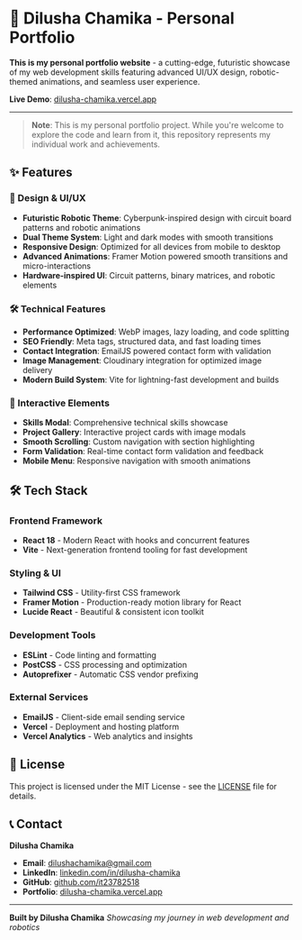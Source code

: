 # 🚀 Dilusha Chamika - Personal Portfolio

**This is my personal portfolio website** - a cutting-edge, futuristic showcase of my web development skills featuring advanced UI/UX design, robotic-themed animations, and seamless user experience.

**Live Demo**: [dilusha-chamika.vercel.app](https://dilusha-chamika.vercel.app/)

---

> **Note**: This is my personal portfolio project. While you're welcome to explore the code and learn from it, this repository represents my individual work and achievements.

## ✨ Features

### 🎨 Design & UI/UX
- **Futuristic Robotic Theme**: Cyberpunk-inspired design with circuit board patterns and robotic animations
- **Dual Theme System**: Light and dark modes with smooth transitions
- **Responsive Design**: Optimized for all devices from mobile to desktop
- **Advanced Animations**: Framer Motion powered smooth transitions and micro-interactions
- **Hardware-inspired UI**: Circuit patterns, binary matrices, and robotic elements

### 🛠️ Technical Features
- **Performance Optimized**: WebP images, lazy loading, and code splitting
- **SEO Friendly**: Meta tags, structured data, and fast loading times
- **Contact Integration**: EmailJS powered contact form with validation
- **Image Management**: Cloudinary integration for optimized image delivery
- **Modern Build System**: Vite for lightning-fast development and builds

### 📱 Interactive Elements
- **Skills Modal**: Comprehensive technical skills showcase
- **Project Gallery**: Interactive project cards with image modals
- **Smooth Scrolling**: Custom navigation with section highlighting
- **Form Validation**: Real-time contact form validation and feedback
- **Mobile Menu**: Responsive navigation with smooth animations

## 🛠️ Tech Stack

### Frontend Framework
- **React 18** - Modern React with hooks and concurrent features
- **Vite** - Next-generation frontend tooling for fast development

### Styling & UI
- **Tailwind CSS** - Utility-first CSS framework
- **Framer Motion** - Production-ready motion library for React
- **Lucide React** - Beautiful & consistent icon toolkit

### Development Tools
- **ESLint** - Code linting and formatting
- **PostCSS** - CSS processing and optimization
- **Autoprefixer** - Automatic CSS vendor prefixing

### External Services
- **EmailJS** - Client-side email sending service
- **Vercel** - Deployment and hosting platform
- **Vercel Analytics** - Web analytics and insights

## 📄 License

This project is licensed under the MIT License - see the [LICENSE](LICENSE) file for details.

## 📞 Contact

**Dilusha Chamika**
- **Email**: dilushachamika@gmail.com
- **LinkedIn**: [linkedin.com/in/dilusha-chamika](https://www.linkedin.com/in/dilusha-chamika/)
- **GitHub**: [github.com/it23782518](https://github.com/it23782518)
- **Portfolio**: [dilusha-chamika.vercel.app](https://dilusha-chamika.vercel.app/)

---

**Built by Dilusha Chamika**
*Showcasing my journey in web development and robotics*
